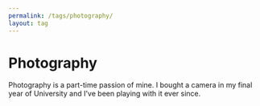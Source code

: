 ```yaml
---
permalink: /tags/photography/
layout: tag
---
```


# Photography

Photography is a part-time passion of mine. I bought a camera in my final year of University and I've been playing with it ever since.